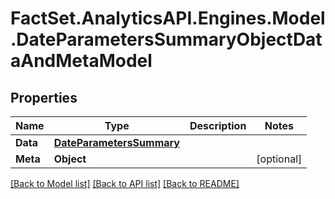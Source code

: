 # FactSet.AnalyticsAPI.Engines.Model.DateParametersSummaryObjectDataAndMetaModel

## Properties

Name | Type | Description | Notes
------------ | ------------- | ------------- | -------------
**Data** | [**DateParametersSummary**](DateParametersSummary.md) |  | 
**Meta** | **Object** |  | [optional] 

[[Back to Model list]](../README.md#documentation-for-models) [[Back to API list]](../README.md#documentation-for-api-endpoints) [[Back to README]](../README.md)


